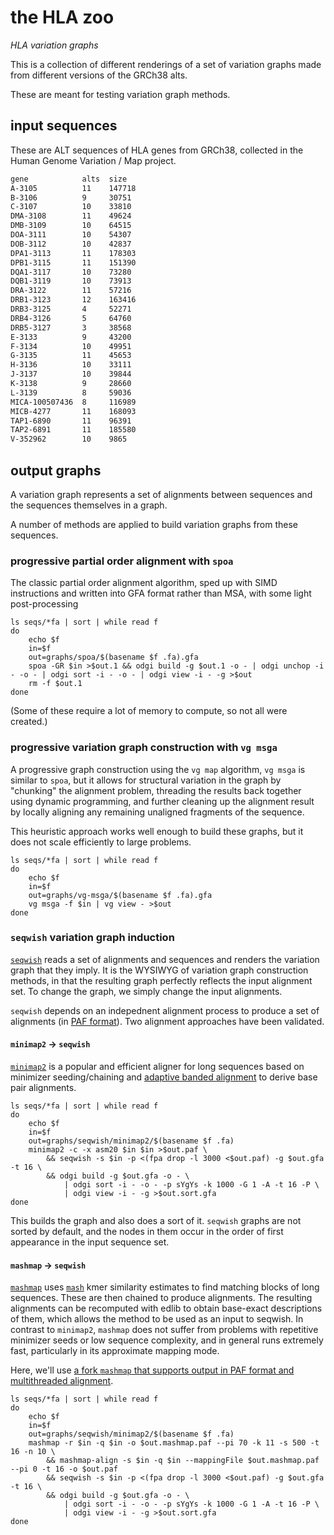 # the HLA zoo

_HLA variation graphs_

This is a collection of different renderings of a set of variation graphs made from different versions of the GRCh38 alts.

These are meant for testing variation graph methods.

## input sequences

These are ALT sequences of HLA genes from GRCh38, collected in the Human Genome Variation / Map project.

```txt
gene            alts  size
A-3105          11    147718
B-3106          9     30751
C-3107          10    33810
DMA-3108        11    49624
DMB-3109        10    64515
DOA-3111        10    54307
DOB-3112        10    42837
DPA1-3113       11    178303
DPB1-3115       11    151390
DQA1-3117       10    73280
DQB1-3119       10    73913
DRA-3122        11    57216
DRB1-3123       12    163416
DRB3-3125       4     52271
DRB4-3126       5     64760
DRB5-3127       3     38568
E-3133          9     43200
F-3134          10    49951
G-3135          11    45653
H-3136          10    33111
J-3137          10    39844
K-3138          9     28660
L-3139          8     59036
MICA-100507436  8     116989
MICB-4277       11    168093
TAP1-6890       11    96391
TAP2-6891       11    185580
V-352962        10    9865
```

## output graphs

A variation graph represents a set of alignments between sequences and the sequences themselves in a graph.

A number of methods are applied to build variation graphs from these sequences.

### progressive partial order alignment with `spoa`

The classic partial order alignment algorithm, sped up with SIMD instructions and written into GFA format rather than MSA, with some light post-processing

```
ls seqs/*fa | sort | while read f
do
    echo $f
    in=$f
    out=graphs/spoa/$(basename $f .fa).gfa
    spoa -GR $in >$out.1 && odgi build -g $out.1 -o - | odgi unchop -i - -o - | odgi sort -i - -o - | odgi view -i - -g >$out
    rm -f $out.1
done
```

(Some of these require a lot of memory to compute, so not all were created.)

### progressive variation graph construction with `vg msga`

A progressive graph construction using the `vg map` algorithm, `vg msga` is similar to `spoa`, but it allows for structural variation in the graph by "chunking" the alignment problem, threading the results back together using dynamic programming, and further cleaning up the alignment result by locally aligning any remaining unaligned fragments of the sequence.

This heuristic approach works well enough to build these graphs, but it does not scale efficiently to large problems.

```
ls seqs/*fa | sort | while read f
do
    echo $f
    in=$f
    out=graphs/vg-msga/$(basename $f .fa).gfa
    vg msga -f $in | vg view - >$out
done
```

### `seqwish` variation graph induction

[`seqwish`](https://github.com/ekg/seqwish) reads a set of alignments and sequences and renders the variation graph that they imply.
It is the WYSIWYG of variation graph construction methods, in that the resulting graph perfectly reflects the input alignment set.
To change the graph, we simply change the input alignments.

`seqwish` depends on an indepednent alignment process to produce a set of alignments (in [PAF format](https://github.com/lh3/miniasm/blob/master/PAF.md)).
Two alignment approaches have been validated.

#### `minimap2` → `seqwish`

[`minimap2`](https://github.com/lh3/minimap2) is a popular and efficient aligner for long sequences based on minimizer seeding/chaining and [adaptive banded alignment](https://github.com/ocxtal/libgaba) to derive base pair alignments.

```
ls seqs/*fa | sort | while read f
do
    echo $f
    in=$f
    out=graphs/seqwish/minimap2/$(basename $f .fa)
    minimap2 -c -x asm20 $in $in >$out.paf \
        && seqwish -s $in -p <(fpa drop -l 3000 <$out.paf) -g $out.gfa -t 16 \
        && odgi build -g $out.gfa -o - \
            | odgi sort -i - -o - -p sYgYs -k 1000 -G 1 -A -t 16 -P \
            | odgi view -i - -g >$out.sort.gfa
done
```

This builds the graph and also does a sort of it.
`seqwish` graphs are not sorted by default, and the nodes in them occur in the order of first appearance in the input sequence set.


#### `mashmap` → `seqwish`

[`mashmap`](https://github.com/marbl/MashMap) uses [`mash`](http://mash.readthedocs.org/) kmer similarity estimates to find matching blocks of long sequences.
These are then chained to produce alignments.
The resulting alignments can be recomputed with edlib to obtain base-exact descriptions of them, which allows the method to be used as an input to seqwish.
In contrast to `minimap2`, `mashmap` does not suffer from problems with repetitive minimizer seeds or low sequence complexity, and in general runs extremely fast, particularly in its approximate mapping mode.

Here, we'll use [a fork `mashmap` that supports output in PAF format and multithreaded alignment](https://github.com/ekg/MashMap).

```
ls seqs/*fa | sort | while read f
do
    echo $f
    in=$f
    out=graphs/seqwish/minimap2/$(basename $f .fa)
    mashmap -r $in -q $in -o $out.mashmap.paf --pi 70 -k 11 -s 500 -t 16 -n 10 \
        && mashmap-align -s $in -q $in --mappingFile $out.mashmap.paf --pi 0 -t 16 -o $out.paf
        && seqwish -s $in -p <(fpa drop -l 3000 <$out.paf) -g $out.gfa -t 16 \
        && odgi build -g $out.gfa -o - \
            | odgi sort -i - -o - -p sYgYs -k 1000 -G 1 -A -t 16 -P \
            | odgi view -i - -g >$out.sort.gfa
done
```

